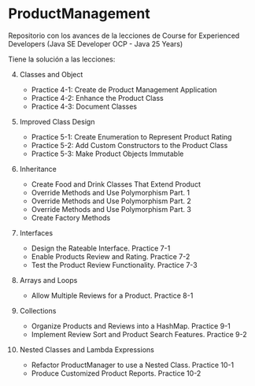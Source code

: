 # ProductManagement
Repositorio con los avances de la lecciones de Course for Experienced Developers (Java SE Developer OCP - Java 25 Years)

Tiene la solución a las lecciones:

4. Classes and Object
   * Practice 4-1: Create de Product Management Application
   * Practice 4-2: Enhance the Product Class
   * Practice 4-3: Document Classes

5. Improved Class Design
   * Practice 5-1: Create Enumeration to Represent Product Rating
   * Practice 5-2: Add Custom Constructors to the Product Class
   * Practice 5-3: Make Product Objects Immutable

6. Inheritance
   * Create Food and Drink Classes That Extend Product
   * Override Methods and Use Polymorphism Part. 1
   * Override Methods and Use Polymorphism Part. 2
   * Override Methods and Use Polymorphism Part. 3
   * Create Factory Methods

7. Interfaces
   * Design the Rateable Interface. Practice 7-1
   * Enable Products Review and Rating. Practice 7-2
   * Test the Product Review Functionality. Practice 7-3

8. Arrays and Loops
   * Allow Multiple Reviews for a Product. Practice 8-1

9. Collections
   * Organize Products and Reviews into a HashMap. Practice 9-1
   * Implement Review Sort and Product Search Features. Practice 9-2

10. Nested Classes and Lambda Expressions
    * Refactor ProductManager to use a Nested Class. Practice 10-1
    * Produce Customized Product Reports. Practice 10-2






